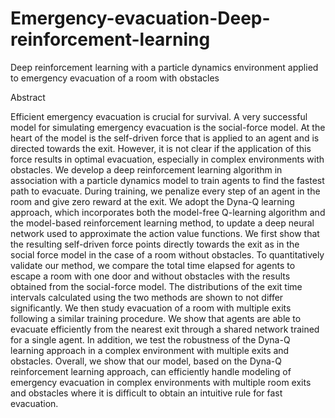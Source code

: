 # Emergency-evacuation-Deep-reinforcement-learning
Deep reinforcement learning with a particle dynamics environment applied to emergency evacuation of a room with obstacles


Abstract

Efficient emergency evacuation is crucial for survival. A very successful model for simulating emergency evacuation is the social-force model. At the heart of the model is the self-driven force that is applied to an agent and is directed towards the exit. However, it is not clear if the application of this force results in optimal evacuation, especially in complex environments with obstacles. We develop a deep reinforcement learning algorithm in association with a particle dynamics model to train agents to find the fastest path to evacuate. During training, we penalize every step of an agent in the room and give zero reward at the exit. We adopt the Dyna-Q learning approach, which incorporates both the model-free Q-learning algorithm and the model-based reinforcement learning method, to update a deep neural network used to approximate the action value functions. We first show that the resulting self-driven force points directly towards the exit as in the social force model in the case of a room without obstacles. To quantitatively validate our method, we compare the total time elapsed for agents to escape a room with one door and without obstacles with the results obtained from the social-force model. The distributions of the exit time intervals calculated using the two methods are shown to not differ significantly. We then study evacuation of a room with multiple exits following a similar training procedure. We show that agents are able to evacuate efficiently from the nearest exit through a shared network trained for a single agent. In addition, we test the robustness of the Dyna-Q learning approach in a complex environment with multiple exits and obstacles. Overall, we show that our model, based on the Dyna-Q reinforcement learning approach, can efficiently handle modeling of emergency evacuation in complex environments with multiple room exits and obstacles where it is difficult to obtain an intuitive rule for fast evacuation.
